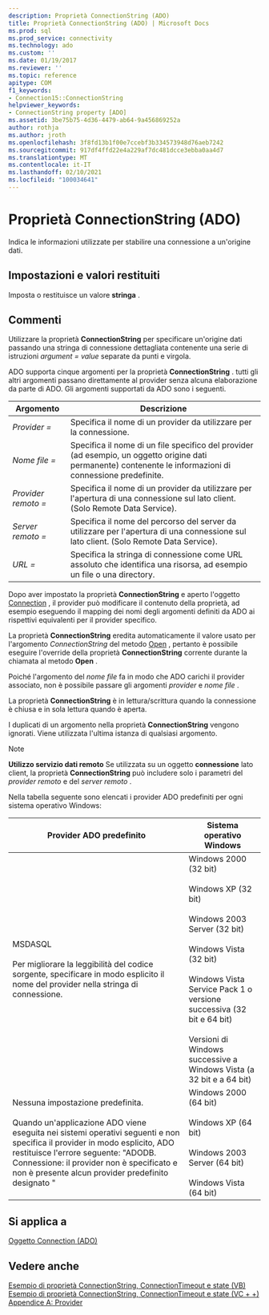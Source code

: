 ```yaml
---
description: Proprietà ConnectionString (ADO)
title: Proprietà ConnectionString (ADO) | Microsoft Docs
ms.prod: sql
ms.prod_service: connectivity
ms.technology: ado
ms.custom: ''
ms.date: 01/19/2017
ms.reviewer: ''
ms.topic: reference
apitype: COM
f1_keywords:
- Connection15::ConnectionString
helpviewer_keywords:
- ConnectionString property [ADO]
ms.assetid: 3be75b75-4d36-4479-ab64-9a456869252a
author: rothja
ms.author: jroth
ms.openlocfilehash: 3f8fd13b1f00e7ccebf3b334573948d76aeb7242
ms.sourcegitcommit: 917df4ffd22e4a229af7dc481dcce3ebba0aa4d7
ms.translationtype: MT
ms.contentlocale: it-IT
ms.lasthandoff: 02/10/2021
ms.locfileid: "100034641"
---
```

# <a name="connectionstring-property-ado"></a>Proprietà ConnectionString (ADO)
Indica le informazioni utilizzate per stabilire una connessione a un'origine dati.  
  
## <a name="settings-and-return-values"></a>Impostazioni e valori restituiti  
 Imposta o restituisce un valore **stringa** .  
  
## <a name="remarks"></a>Commenti  
 Utilizzare la proprietà **ConnectionString** per specificare un'origine dati passando una stringa di connessione dettagliata contenente una serie di istruzioni *argument* *= value* separate da punti e virgola.  
  
 ADO supporta cinque argomenti per la proprietà **ConnectionString** . tutti gli altri argomenti passano direttamente al provider senza alcuna elaborazione da parte di ADO. Gli argomenti supportati da ADO sono i seguenti.  
  
|Argomento|Descrizione|  
|--------------|-----------------|  
|*Provider =*|Specifica il nome di un provider da utilizzare per la connessione.|  
|*Nome file =*|Specifica il nome di un file specifico del provider (ad esempio, un oggetto origine dati permanente) contenente le informazioni di connessione predefinite.|  
|*Provider remoto =*|Specifica il nome di un provider da utilizzare per l'apertura di una connessione sul lato client. (Solo Remote Data Service).|  
|*Server remoto =*|Specifica il nome del percorso del server da utilizzare per l'apertura di una connessione sul lato client. (Solo Remote Data Service).|  
|*URL =*|Specifica la stringa di connessione come URL assoluto che identifica una risorsa, ad esempio un file o una directory.|  
  
 Dopo aver impostato la proprietà **ConnectionString** e aperto l'oggetto [Connection](./connection-object-ado.md) , il provider può modificare il contenuto della proprietà, ad esempio eseguendo il mapping dei nomi degli argomenti definiti da ADO ai rispettivi equivalenti per il provider specifico.  
  
 La proprietà **ConnectionString** eredita automaticamente il valore usato per l'argomento *ConnectionString* del metodo [Open](./open-method-ado-connection.md) , pertanto è possibile eseguire l'override della proprietà **ConnectionString** corrente durante la chiamata al metodo **Open** .  
  
 Poiché l'argomento del *nome file* fa in modo che ADO carichi il provider associato, non è possibile passare gli argomenti *provider* e *nome file* .  
  
 La proprietà **ConnectionString** è in lettura/scrittura quando la connessione è chiusa e in sola lettura quando è aperta.  
  
 I duplicati di un argomento nella proprietà **ConnectionString** vengono ignorati. Viene utilizzata l'ultima istanza di qualsiasi argomento.  
  
> [!NOTE]
>  **Utilizzo servizio dati remoto** Se utilizzata su un oggetto **connessione** lato client, la proprietà **ConnectionString** può includere solo i parametri del *provider remoto* e del *server remoto* .  
  
 Nella tabella seguente sono elencati i provider ADO predefiniti per ogni sistema operativo Windows:  
  
|Provider ADO predefinito|Sistema operativo Windows|  
|--------------------------|------------------------------|  
|MSDASQL<br /><br /> Per migliorare la leggibilità del codice sorgente, specificare in modo esplicito il nome del provider nella stringa di connessione.|Windows 2000 (32 bit)<br /><br /> Windows XP (32 bit)<br /><br /> Windows 2003 Server (32 bit)<br /><br /> Windows Vista (32 bit)<br /><br /> Windows Vista Service Pack 1 o versione successiva (32 bit e 64 bit)<br /><br /> Versioni di Windows successive a Windows Vista (a 32 bit e a 64 bit)|  
|Nessuna impostazione predefinita.<br /><br /> Quando un'applicazione ADO viene eseguita nei sistemi operativi seguenti e non specifica il provider in modo esplicito, ADO restituisce l'errore seguente: "ADODB. Connessione: il provider non è specificato e non è presente alcun provider predefinito designato "|Windows 2000 (64 bit)<br /><br /> Windows XP (64 bit)<br /><br /> Windows 2003 Server (64 bit)<br /><br /> Windows Vista (64 bit)|  
  
## <a name="applies-to"></a>Si applica a  
 [Oggetto Connection (ADO)](./connection-object-ado.md)  
  
## <a name="see-also"></a>Vedere anche  
 [Esempio di proprietà ConnectionString, ConnectionTimeout e state (VB)](./connectionstring-connectiontimeout-and-state-properties-example-vb.md)   
 [Esempio di proprietà ConnectionString, ConnectionTimeout e state (VC + +)](./connectionstring-connectiontimeout-and-state-properties-example-vc.md)   
 [Appendice A: Provider](../../guide/appendixes/appendix-a-providers.md)